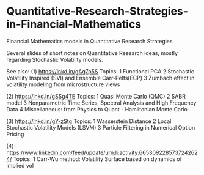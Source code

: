 # Quantitative-Research-Strategies-in-Financial-Mathematics
Financial Mathematics models in Quantitative Research Strategies

Several slides of short notes on Quantitative Research ideas, mostly regarding Stochastic Volatility models.

See also:
(1) https://lnkd.in/gAg7p5S
Topics:
1 Functional PCA
2 Stochastic Volatility Inspired (SVI) and Ensemble Carr-Pelts(ECP)
3 Zumbach effect in volatility modeling from microstructure views

(2) https://lnkd.in/gSSg4TE
Topics:
1 Quasi Monte Carlo (QMC)
2 SABR model
3 Nonparametric Time Series, Spectral Analysis and High Frequency Data
4 Miscellaneous: from Physics to Quant - Hamiltonian Monte Carlo

(3) https://lnkd.in/gY-zStg
Topics:
1 Wasserstein Distance
2 Local Stochastic Volatility Models (LSVM)
3 Particle Filtering in Numerical Option Pricing

(4) https://www.linkedin.com/feed/update/urn:li:activity:6653092285737242624/
Topics:
1 Carr-Wu method: Volatility Surface based on dynamics of implied vol

